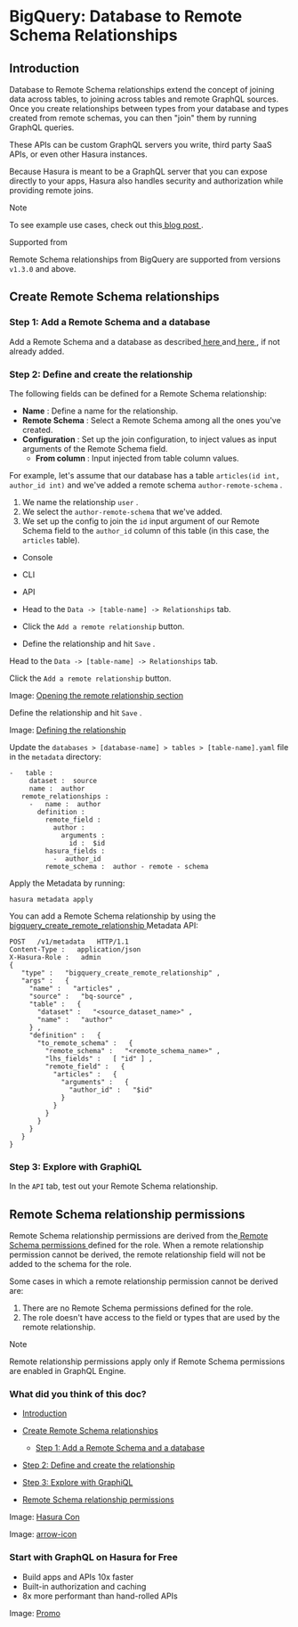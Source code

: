 # BigQuery: Database to Remote Schema Relationships

## Introduction​

Database to Remote Schema relationships extend the concept of joining data across tables, to joining across tables and
remote GraphQL sources. Once you create relationships between types from your database and types created from remote
schemas, you can then "join" them by running GraphQL queries.

These APIs can be custom GraphQL servers you write, third party SaaS APIs, or even other Hasura instances.

Because Hasura is meant to be a GraphQL server that you can expose directly to your apps, Hasura also handles security
and authorization while providing remote joins.

Note

To see example use cases, check out this[ blog post ](https://hasura.io/blog/remote-joins-a-graphql-api-to-join-database-and-other-data-sources/).

Supported from

Remote Schema relationships from BigQuery are supported from versions `v1.3.0` and above.

## Create Remote Schema relationships​

### Step 1: Add a Remote Schema and a database​

Add a Remote Schema and a database as described[ here ](https://hasura.io/docs/latest/remote-schemas/adding-schema/)and[ here ](https://hasura.io/docs/latest/databases/overview/), if not already added.

### Step 2: Define and create the relationship​

The following fields can be defined for a Remote Schema relationship:

- **Name** : Define a name for the relationship.
- **Remote Schema** : Select a Remote Schema among all the ones you've created.
- **Configuration** : Set up the join configuration, to inject values as input arguments of the Remote Schema field.
    - **From column** : Input injected from table column values.


For example, let's assume that our database has a table `articles(id int, author_id int)` and we've added a remote
schema `author-remote-schema` .

1. We name the relationship `user` .
2. We select the `author-remote-schema` that we've added.
3. We set up the config to join the `id` input argument of our Remote Schema field to the `author_id` column of this
table (in this case, the `articles` table).


- Console
- CLI
- API


- Head to the `Data -> [table-name] -> Relationships` tab.
- Click the `Add a remote relationship` button.
- Define the relationship and hit `Save` .


Head to the `Data -> [table-name] -> Relationships` tab.

Click the `Add a remote relationship` button.

Image: [ Opening the remote relationship section ](https://hasura.io/docs/assets/images/add-remote-schema-relationship-18cebc6e38d6057b83cf07fb2014ed2a.png)

Define the relationship and hit `Save` .

Image: [ Defining the relationship ](https://hasura.io/docs/assets/images/define-remote-schema-relationship-6ef7370713075ebda5a1f9461cc4bbba.png)

Update the `databases > [database-name] > tables > [table-name].yaml` file in the `metadata` directory:

```
-   table :
     dataset :  source
     name :  author
   remote_relationships :
     -   name :  author
       definition :
         remote_field :
           author :
             arguments :
               id :  $id
         hasura_fields :
           -  author_id
         remote_schema :  author - remote - schema
```

Apply the Metadata by running:

`hasura metadata apply`

You can add a Remote Schema relationship by using the[ bigquery_create_remote_relationship ](https://hasura.io/docs/latest/api-reference/metadata-api/remote-relationships/#metadata-bigquery-create-remote-relationship)Metadata API:

```
POST   /v1/metadata   HTTP/1.1
Content-Type :   application/json
X-Hasura-Role :   admin
{
   "type" :   "bigquery_create_remote_relationship" ,
   "args" :   {
     "name" :   "articles" ,
     "source" :   "bq-source" ,
     "table" :   {
       "dataset" :   "<source_dataset_name>" ,
       "name" :   "author"
     } ,
     "definition" :   {
       "to_remote_schema" :   {
         "remote_schema" :   "<remote_schema_name>" ,
         "lhs_fields" :   [ "id" ] ,
         "remote_field" :   {
           "articles" :   {
             "arguments" :   {
               "author_id" :   "$id"
             }
           }
         }
       }
     }
   }
}
```

### Step 3: Explore with GraphiQL​

In the `API` tab, test out your Remote Schema relationship.

## Remote Schema relationship permissions​

Remote Schema relationship permissions are derived from the[ Remote Schema permissions ](https://hasura.io/docs/latest/remote-schemas/auth/remote-schema-permissions/)defined for the role. When a remote
relationship permission cannot be derived, the remote relationship field will not be added to the schema for the role.

Some cases in which a remote relationship permission cannot be derived are:

1. There are no Remote Schema permissions defined for the role.
2. The role doesn't have access to the field or types that are used by the remote relationship.


Note

Remote relationship permissions apply only if Remote Schema permissions are enabled in GraphQL Engine.

### What did you think of this doc?

- [ Introduction ](https://hasura.io/docs/latest/schema/bigquery/remote-relationships/remote-schema-relationships/#introduction)
- [ Create Remote Schema relationships ](https://hasura.io/docs/latest/schema/bigquery/remote-relationships/remote-schema-relationships/#create-remote-schema-relationships)
    - [ Step 1: Add a Remote Schema and a database ](https://hasura.io/docs/latest/schema/bigquery/remote-relationships/remote-schema-relationships/#step-1-add-a-remote-schema-and-a-database)

- [ Step 2: Define and create the relationship ](https://hasura.io/docs/latest/schema/bigquery/remote-relationships/remote-schema-relationships/#step-2-define-and-create-the-relationship)

- [ Step 3: Explore with GraphiQL ](https://hasura.io/docs/latest/schema/bigquery/remote-relationships/remote-schema-relationships/#step-3-explore-with-graphiql)
- [ Remote Schema relationship permissions ](https://hasura.io/docs/latest/schema/bigquery/remote-relationships/remote-schema-relationships/#remote-schema-relationship-permissions)


Image: [ Hasura Con ](https://res.cloudinary.com/dh8fp23nd/image/upload/v1686154570/hasura-con-2023/has-con-light-date_r2a2ud.png)

Image: [ arrow-icon ](https://res.cloudinary.com/dh8fp23nd/image/upload/v1683723549/main-web/chevron-right_ldbi7d.png)

### Start with GraphQL on Hasura for Free

- Build apps and APIs 10x faster
- Built-in authorization and caching
- 8x more performant than hand-rolled APIs


Image: [ Promo ](https://hasura.io/docs/assets/images/hasura-free-ff60e409244e0ea12b5a3045d1a9096b.png)